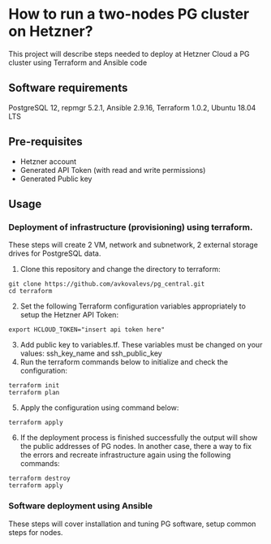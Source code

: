 # How to run a two-nodes PG cluster on Hetzner?

This project will describe steps needed to deploy at Hetzner Cloud a PG cluster using Terraform and Ansible code
## Software requirements
PostgreSQL 12, repmgr 5.2.1, Ansible 2.9.16, Terraform 1.0.2, Ubuntu 18.04 LTS 

## Pre-requisites
- Hetzner account
- Generated API Token (with read and write permissions)
- Generated Public key 

## Usage
### Deployment of infrastructure (provisioning) using terraform.
These steps will create 2 VM, network and subnetwork, 2 external storage drives for PostgreSQL data.  
1. Clone this repository and change the directory to terraform:
~~~
git clone https://github.com/avkovalevs/pg_central.git
cd terraform
~~~

2. Set the following Terraform configuration variables appropriately to setup the Hetzner API Token:
~~~
export HCLOUD_TOKEN="insert api token here"
~~~

3. Add public key to variables.tf. These variables must be changed on your values: ssh_key_name and ssh_public_key 
4. Run the terraform commands below to initialize and check the configuration:
~~~
terraform init
terraform plan
~~~
5. Apply the configuration using command below:
~~~
terraform apply
~~~
6. If the deployment process is finished successfully the output will show the public addresses of PG nodes.
In another case, there a way to fix the errors and recreate infrastructure again using the following commands:
~~~
terraform destroy
terraform apply
~~~

### Software deployment using Ansible
These steps will cover installation and tuning PG software, setup common steps for nodes.
